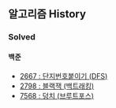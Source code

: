 ## 알고리즘 History

### Solved
#### 백준
- [2667 : 단지번호붙이기 (DFS)](https://www.acmicpc.net/problem/2667) 
- [2798 : 블랙잭 (백트래킹)](https://www.acmicpc.net/problem/2798) 
- [7568 : 덩치 (브루트포스)](https://www.acmicpc.net/problem/7568) 
